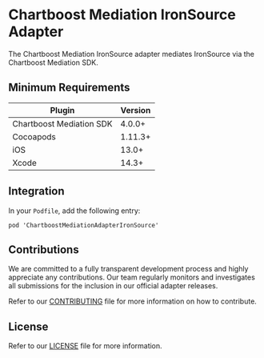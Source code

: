 # Chartboost Mediation IronSource Adapter

The Chartboost Mediation IronSource adapter mediates IronSource via the Chartboost Mediation SDK.

## Minimum Requirements

| Plugin | Version |
| ------ | ------ |
| Chartboost Mediation SDK | 4.0.0+ |
| Cocoapods | 1.11.3+ |
| iOS | 13.0+ |
| Xcode | 14.3+ |

## Integration

In your `Podfile`, add the following entry:
```
pod 'ChartboostMediationAdapterIronSource'
```

## Contributions

We are committed to a fully transparent development process and highly appreciate any contributions. Our team regularly monitors and investigates all submissions for the inclusion in our official adapter releases.

Refer to our [CONTRIBUTING](https://github.com/ChartBoost/chartboost-mediation-ios-adapter-ironsource/blob/main/CONTRIBUTING.md) file for more information on how to contribute.

## License

Refer to our [LICENSE](https://github.com/ChartBoost/chartboost-mediation-ios-adapter-ironsource/blob/main/LICENSE.md) file for more information.
